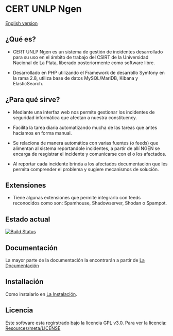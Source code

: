 CERT UNLP Ngen
==============

[English version](https://github.com/CERTUNLP/NgenBundle/blob/master/README.en.md)

¿Qué es?
--------

* CERT UNLP Ngen es un sistema de gestión de incidentes desarrollado para su uso en el ámbito de trabajo del CSIRT de la Universidad Nacional de La Plata, liberado posteriormente como software libre.

* Desarrollado en PHP utilizando el Framework de desarrollo Symfony en la rama 2.8, utiliza base de datos MySQL/MariDB, Kibana y ElasticSearch.

¿Para qué sirve?
----------------

* Mediante una interfaz web nos permite gestionar los incidentes de seguridad informática que afectan a nuestra constituency. 

* Facilita la tarea diaria automatizando mucha de las  tareas que antes hacíamos en forma manual.

* Se relaciona de manera automática con varias fuentes (o feeds) que alimentan al sistema reportandole incidentes, a partir de allí NGEN se encarga de resgistrar el incidente y comunicarse con el o los afectados.

* Al reportar cada incidente brinda a los afectados documentación que les permita comprender el problema y sugiere mecanismos de solución.

Extensiones
-----------

* Tiene algunas extensiones que permite integrarlo con feeds reconocidos como son: Spamhouse, Shadowserver, Shodan o Spampot.


Estado actual
-------------

[![Build Status](https://travis-ci.org/CERTUNLP/NgenBundle.svg?branch=master)](https://travis-ci.org/CERTUNLP/NgenBundle)

Documentación
-------------

La mayor parte de la documentación la encontrarán a partir de [La Documentación](https://github.com/CERTUNLP/NgenBundle/blob/master/Resources/doc/index.es.md)

Installación
------------

Como instalarlo en [La Instalación](https://github.com/CERTUNLP/NgenBundle/blob/master/Resources/doc/index.es.md).

Licencia
--------

Este software esta regirstrado bajo la licencia GPL v3.0. Para ver la licencia:
[Resources/meta/LICENSE](https://github.com/CERTUNLP/NgenBundle/blob/master/Resources/meta/LICENSE.es)

